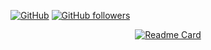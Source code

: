 [![GitHub](https://img.shields.io/badge/GitHub-%23121011?style=for-the-badge&logo=github&logoColor=white)](https://github.com/zhaiwangyuxuan)
[![GitHub followers](https://img.shields.io/github/followers/JerryYin777?style=for-the-badge&logo=github&label=Followers)](https://github.com/zhaiwangyuxuan)

<div style="display: flex; flex-wrap: wrap; justify-content: space-around;">
    <a href="https://github.com/zwyx-note/zwyx-note.github.io"><img src="https://github-readme-stats.vercel.app/api/pin/?username=zwyx-note&amp;repo=zwyx-note.github.io" alt="Readme Card" /></a>
    <!-- <a href="https://github.com/OpenBMB/BMTrain"><img src="https://github-readme-stats.vercel.app/api/pin/?username=OpenBMB&amp;repo=BMTrain" alt="Readme Card" /></a>     -->
</div>

